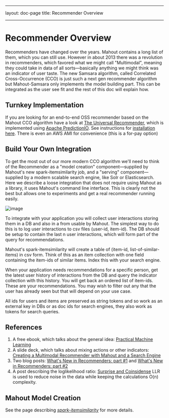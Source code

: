 <!--
 Licensed to the Apache Software Foundation (ASF) under one or more
 contributor license agreements.  See the NOTICE file distributed with
 this work for additional information regarding copyright ownership.
 The ASF licenses this file to You under the Apache License, Version 2.0
 (the "License"); you may not use this file except in compliance with
 the License.  You may obtain a copy of the License at

     http://www.apache.org/licenses/LICENSE-2.0

 Unless required by applicable law or agreed to in writing, software
 distributed under the License is distributed on an "AS IS" BASIS,
 WITHOUT WARRANTIES OR CONDITIONS OF ANY KIND, either express or implied.
 See the License for the specific language governing permissions and
 limitations under the License.
-->
---
layout: doc-page
title: Recommender Overview

    
---


# Recommender Overview

Recommenders have changed over the years. Mahout contains a long list of them, which you can still use. However in about 2013 there was a revolution in recommenders, which favored what we might call "Multimodal", meaning they could take in data of all sorts&mdash;basically anything we might think was an indicator of user taste. The new Samsara algorithm, called Correlated Cross-Occurrence (CCO) is just such a next gen recommender algorithm but Mahout-Samsara only implements the model building part. This can be integrated as the user see fit and the rest of this doc will explain how.

## Turnkey Implementation

If you are looking for an end-to-end OSS recommender based on the Mahout CCO algorithm have a look at [The Universal Recommender](https://github.com/actionml/universal-recommender), which is implemented using [Apache PredictionIO](http://predictionio.apache.org/). See instructions for [installation here](http://actionml.com/docs/pio_by_actionml). There is even an AWS AMI for convenience (this is a for-pay option)

## Build Your Own Integration

To get the most out of our more modern CCO algorithm we'll need to think of the Recommender as a "model creation" component&mdash;supplied by Mahout's new spark-itemsimilarity job, and a "serving" component&mdash;supplied by a modern scalable search engine, like Solr or Elasticsearch. Here we describe a loose integration that does not require using Mahout as a library, it uses Mahout's command line interface. This is clearly not the best but allows one to experiments and get a real recommender running easily.

![image](http://i.imgur.com/fliHMBo.png)

To integrate with your application you will collect user interactions storing them in a DB and also in a from usable by Mahout. The simplest way to do this is to log user interactions to csv files (user-id, item-id). The DB should be setup to contain the last n user interactions, which will form part of the query for recommendations.

Mahout's spark-itemsimilarity will create a table of (item-id, list-of-similar-items) in csv form. Think of this as an item collection with one field containing the item-ids of similar items. Index this with your search engine. 

When your application needs recommendations for a specific person, get the latest user history of interactions from the DB and query the indicator collection with this history. You will get back an ordered list of item-ids. These are your recommendations. You may wish to filter out any that the user has already seen but that will depend on your use case.

All ids for users and items are preserved as string tokens and so work as an external key in DBs or as doc ids for search engines, they also work as tokens for search queries.

## References

1. A free ebook, which talks about the general idea: [Practical Machine Learning](https://www.mapr.com/practical-machine-learning)
2. A slide deck, which talks about mixing actions or other indicators: [Creating a Multimodal Recommender with Mahout and a Search Engine](http://occamsmachete.com/ml/2014/10/07/creating-a-unified-recommender-with-mahout-and-a-search-engine/)
3. Two blog posts: [What's New in Recommenders: part #1](http://occamsmachete.com/ml/2014/08/11/mahout-on-spark-whats-new-in-recommenders/)
and  [What's New in Recommenders: part #2](http://occamsmachete.com/ml/2014/09/09/mahout-on-spark-whats-new-in-recommenders-part-2/)
3. A post describing the loglikelihood ratio:  [Surprise and Coinsidense](http://tdunning.blogspot.com/2008/03/surprise-and-coincidence.html)  LLR is used to reduce noise in the data while keeping the calculations O(n) complexity.

## Mahout Model Creation

See the page describing [*spark-itemsimilarity*](http://mahout.apache.org/users/recommender/intro-cooccurrence-spark.html) for more details.